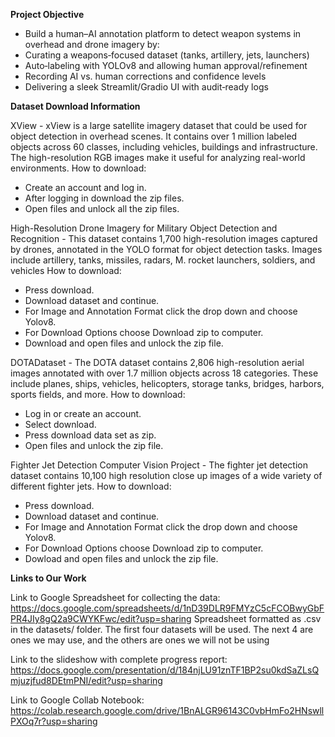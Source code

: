 **Project Objective**
- Build a human–AI annotation platform to detect weapon systems in overhead and drone imagery by:
- Curating a weapons‑focused dataset (tanks, artillery, jets, launchers)
- Auto‑labeling with YOLOv8 and allowing human approval/refinement
- Recording AI vs. human corrections and confidence levels
- Delivering a sleek Streamlit/Gradio UI with audit‑ready logs

**Dataset Download Information**

XView -
xView is a large satellite imagery dataset that could be used for object detection in overhead scenes. It contains over 1 million labeled objects across 60 classes, including vehicles, buildings and infrastructure. The high-resolution RGB images make it useful for analyzing real-world environments.
How to download:
- Create an account and log in.
- After logging in download the zip files.
- Open files and unlock all the zip files.



High-Resolution Drone Imagery for Military Object Detection and Recognition -
This dataset contains 1,700 high-resolution images captured by drones, annotated in the YOLO format for object detection tasks. Images include artillery, tanks, missiles, radars, M. rocket launchers, soldiers, and vehicles
How to download: 
- Press download.
- Download dataset and continue.
- For Image and Annotation Format click the drop down and choose Yolov8.
- For Download Options choose Download zip to computer.
- Download and open files and unlock the zip file.



DOTADataset -
The DOTA dataset contains 2,806 high-resolution aerial images annotated with over 1.7 million objects across 18 categories. These include planes, ships, vehicles, helicopters, storage tanks, bridges, harbors, sports fields, and more.
How to download:
- Log in or create an account.
- Select download.
- Press download data set as zip.
- Open files and unlock the zip file.



Fighter Jet Detection Computer Vision Project -
The fighter jet detection dataset contains 10,100 high resolution close up images of a wide variety of different fighter jets. 
How to download:
- Press download.
- Download dataset and continue.
- For Image and Annotation Format click the drop down and choose Yolov8.
- For Download Options choose Download zip to computer.
- Dowload and open files and unlock the zip file.

**Links to Our Work**

Link to Google Spreadsheet for collecting the data: https://docs.google.com/spreadsheets/d/1nD39DLR9FMYzC5cFCOBwyGbFPR4JIy8gQ2a9CWYKFwc/edit?usp=sharing
Spreadsheet formatted as .csv in the datasets/ folder. The first four datasets will be used. The next 4 are ones we may use, and the others are ones we will not be using

Link to the slideshow with complete progress report: https://docs.google.com/presentation/d/184njLU91znTF1BP2su0kdSaZLsQmjuzjfud8DEtmPNI/edit?usp=sharing

Link to Google Collab Notebook: https://colab.research.google.com/drive/1BnALGR96143C0vbHmFo2HNswllPXOq7r?usp=sharing
